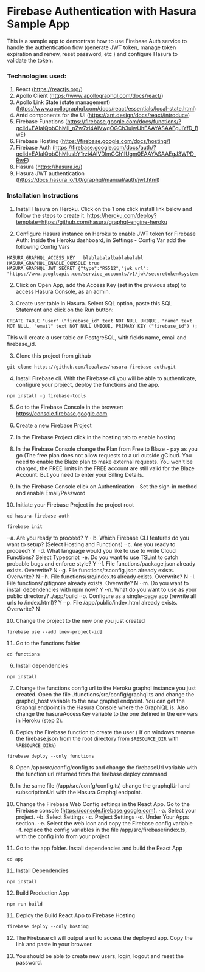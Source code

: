 # Firebase Authentication with Hasura Sample App

This is a sample app to demontrate how to use Firebase Auth service to handle the authentication flow (generate JWT token, manage token expiration and renew, reset password, etc ) and configure Hasura to validate the token.

### Technologies used:

1. React (https://reactjs.org/)
2. Apollo Client (https://www.apollographql.com/docs/react/)
3. Apollo Link State (state management) (https://www.apollographql.com/docs/react/essentials/local-state.html)
4. Antd components for the UI (https://ant.design/docs/react/introduce)
5. Firebase Functions (https://firebase.google.com/docs/functions/?gclid=EAIaIQobChMIl_nZw7zi4AIVwgOGCh3ujwUhEAAYASAAEgJiYfD_BwE)
6. Firebase Hosting (https://firebase.google.com/docs/hosting/)
7. Firebase Auth (https://firebase.google.com/docs/auth/?gclid=EAIaIQobChMIusbY1rzi4AIVDlmGCh1IUgm0EAAYASAAEgJ3WPD_BwE)
8. Hasura (https://hasura.io/)
9. Hasura JWT authentication (https://docs.hasura.io/1.0/graphql/manual/auth/jwt.html)

### Installation Instructions

1. Install Hasura on Heroku. Click on the 1 one click install link below and follow the steps to create it.
   https://heroku.com/deploy?template=https://github.com/hasura/graphql-engine-heroku

2. Configure Hasura instance on Heroku to enable JWT token for Firebase Auth: Inside the Heroku dashboard, in Settings - Config Var add the following Config Vars

```
HASURA_GRAPHQL_ACCESS_KEY   blablabalalbablabalabl
HASURA_GRAPHQL_ENABLE_CONSOLE true
HASURA_GRAPHQL_JWT_SECRET {"type":"RS512","jwk_url": "https://www.googleapis.com/service_accounts/v1/jwk/securetoken@system.gserviceaccount.com"}
```

2. Click on Open App, add the Access Key (set in the previous step) to access Hasura Console, as an admin.

3. Create user table in Hasura. Select SQL option, paste this SQL Statement and click on the Run button:

```
CREATE TABLE "user" ("firebase_id" text NOT NULL UNIQUE, "name" text NOT NULL, "email" text NOT NULL UNIQUE, PRIMARY KEY ("firebase_id") );
```

This will create a user table on PostgreSQL, with fields name, email and firebase_id.

3. Clone this project from github

```
git clone https://github.com/leoalves/hasura-firebase-auth.git
```

4. Install Firebase cli. With the Firebase cli you will be able to authenticate, configure your project, deploy the functions and the app.

```
npm install -g firebase-tools
```

5. Go to the Firebase Console in the browser:
   https://console.firebase.google.com

6. Create a new Firebase Project

7. In the Firebase Project click in the hosting tab to enable hosting

8. In the Firebase Console change the Plan from Free to Blaze - pay as you go (The free plan does not allow requests to a url outside gCloud. You need to enable the Blaze plan to make external requests. You won't be charged, the FREE limits in the FREE account are still valid for the Blaze Account. But you need to enter your Billing Details.

9. In the Firebase Console click on Authentication - Set the sign-in method and enable Email/Password

10. Initiate your Firebase Project in the project root

```
cd hasura-firebase-auth
```

```
firebase init
```

⋅⋅a. Are you ready to proceed? Y
⋅⋅b. Which Firebase CLI features do you want to setup? (Select Hosting and Functions)
⋅⋅c. Are you ready to proceed? Y
⋅⋅d. What language would you like to use to write Cloud Functions? Select Typescript
⋅⋅e. Do you want to use TSLint to catch probable bugs and enforce style? Y
⋅⋅f. File functions/package.json already exists. Overwrite? N
⋅⋅g. File functions/tsconfig.json already exists. Overwrite? N
⋅⋅h. File functions/src/index.ts already exists. Overwrite? N
⋅⋅l. File functions/.gitignore already exists. Overwrite? N
⋅⋅m. Do you want to install dependencies with npm now? Y
⋅⋅n. What do you want to use as your public directory? ./app/build
⋅⋅o. Configure as a single-page app (rewrite all urls to /index.html)? Y
⋅⋅p. File /app/public/index.html already exists. Overwrite? N

10. Change the project to the new one you just created

```
firebase use --add [new-project-id]
```

11. Go to the functions folder

```
cd functions
```

6. Install dependencies

```
npm install
```

7. Change the functions config url to the Heroku graphql instance you just created.
   Open the file ./functions/src/config/graphql.ts and change the graphql_host variable to the new graphql endpoint.
   You can get the Graphql endpoint in the Hasura Console where the GraphiQL is. Also change the hasuraAccessKey variable to the one defined in the env vars in Heroku (step 2).

8. Deploy the Firebase function to create the user ( If on windows rename the firebase.json from the root directory from `$RESOURCE_DIR` with `%RESOURCE_DIR%`)

```
firebase deploy --only functions
```

8. Open /app/src/config/config.ts and change the firebaseUrl variable with the function url returned from the firebase deploy command

9. In the same file (/app/src/confg/config.ts) change the graphqlUrl and subscriptionUrl with the Hasura Graphql endpoint.

10. Change the Firebase Web Config settings in the React App. Go to the Firebase console (https://console.firebase.google.com).
    ⋅⋅a. Select your project.
    ⋅⋅b. Select Settings
    ⋅⋅c. Project Settings
    ⋅⋅d. Under Your Apps section.
    ⋅⋅e. Select the web icon and copy the Firebase config variable
    ⋅⋅f. replace the config variables in the file /app/src/firebase/index.ts, with the config info from your project

11. Go to the app folder. Install dependencies and build the React App

```
cd app
```

11. Install Dependencies

```
npm install
```

12. Build Production App

```
npm run build
```

11. Deploy the Build React App to Firebase Hosting

```
firebase deploy --only hosting
```

12. The Firebase cli will output a url to access the deployed app. Copy the link and paste in your browser.

13. You should be able to create new users, login, logout and reset the password.
